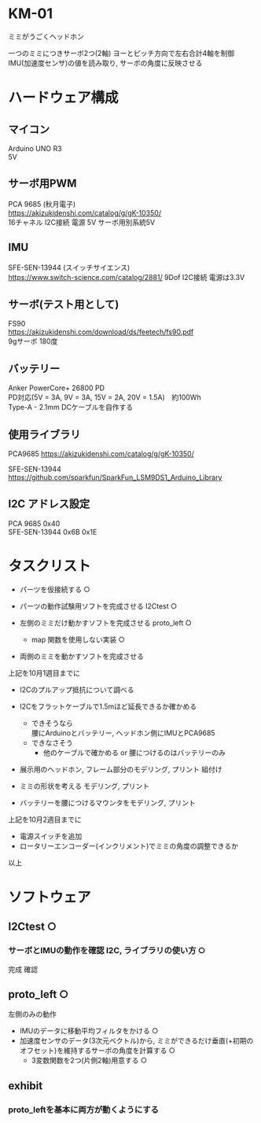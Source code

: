# KM-01
ミミがうごくヘッドホン

一つのミミにつきサーボ2つ(2軸) ヨーとピッチ方向で左右合計4軸を制御  
IMU(加速度センサ)の値を読み取り, サーボの角度に反映させる

# ハードウェア構成

## マイコン
Arduino UNO R3  
5V

## サーボ用PWM
PCA 9685 (秋月電子)  
https://akizukidenshi.com/catalog/g/gK-10350/  
16チャネル I2C接続 電源 5V サーボ用別系統5V

## IMU
SFE-SEN-13944 (スイッチサイエンス)  
https://www.switch-science.com/catalog/2881/
9Dof I2C接続 電源は3.3V

## サーボ(テスト用として)
FS90  
https://akizukidenshi.com/download/ds/feetech/fs90.pdf  
9gサーボ 180度

## バッテリー
Anker PowerCore+ 26800 PD  
PD対応(5V = 3A, 9V = 3A, 15V = 2A, 20V = 1.5A)　約100Wh  
Type-A - 2.1mm DCケーブルを自作する 

## 使用ライブラリ

PCA9685  https://akizukidenshi.com/catalog/g/gK-10350/  

SFE-SEN-13944 https://github.com/sparkfun/SparkFun_LSM9DS1_Arduino_Library  


## I2C アドレス設定
PCA 9685  0x40  
SFE-SEN-13944 0x6B 0x1E


# タスクリスト


* パーツを仮接続する ○

* パーツの動作試験用ソフトを完成させる I2Ctest ○

* 左側のミミだけ動かすソフトを完成させる proto_left ○
  * map 関数を使用しない実装 ○

* 両側のミミを動かすソフトを完成させる


上記を10月1週目までに


* I2Cのプルアップ抵抗について調べる
* I2Cをフラットケーブルで1.5mほど延長できるか確かめる
    * できそうなら  
      腰にArduinoとバッテリー, ヘッドホン側にIMUとPCA9685
    * できなさそう  
        * 他のケーブルで確かめる or 腰につけるのはバッテリーのみ

* 展示用のヘッドホン, フレーム部分のモデリング, プリント 組付け

* ミミの形状を考える モデリング, プリント

* バッテリーを腰につけるマウンタをモデリング, プリント

上記を10月2週目までに

* 電源スイッチを追加
* ロータリーエンコーダー(インクリメント)でミミの角度の調整できるか


以上

# ソフトウェア

## I2Ctest ○

### サーボとIMUの動作を確認 I2C, ライブラリの使い方 ○
完成 確認

## proto_left ○

左側のみの動作

* IMUのデータに移動平均フィルタをかける ○
* 加速度センサのデータ(3次元ベクトル)から, ミミができるだけ垂直(+初期のオフセット)を維持するサーボの角度を計算する ○
    * 3変数関数を2つ(片側2軸)用意する ○

## exhibit

### proto_leftを基本に両方が動くようにする
